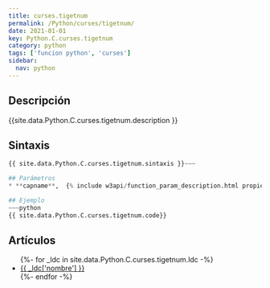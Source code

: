 ```yaml
---
title: curses.tigetnum
permalink: /Python/curses/tigetnum/
date: 2021-01-01
key: Python.C.curses.tigetnum
category: python
tags: ['funcion python', 'curses']
sidebar: 
  nav: python
---
```


## Descripción
{{site.data.Python.C.curses.tigetnum.description }}

## Sintaxis
~~~python
{{ site.data.Python.C.curses.tigetnum.sintaxis }}~~~

## Parámetros
* **capname**,  {% include w3api/function_param_description.html propiedad=site.data.Python.C.curses.tigetnum valor="capname" %}

## Ejemplo
~~~python
{{ site.data.Python.C.curses.tigetnum.code}}
~~~

## Artículos
<ul>
{%- for _ldc in site.data.Python.C.curses.tigetnum.ldc -%}
   <li>
       <a href="{{_ldc['url'] }}">{{ _ldc['nombre'] }}</a>
   </li>
{%- endfor -%}
</ul>
